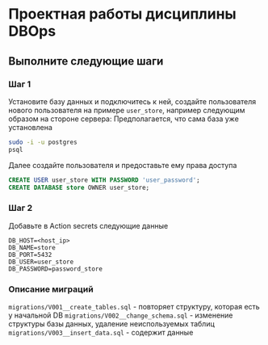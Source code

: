 # Проектная работы дисциплины DBOps

## Выполните следующие шаги

### Шаг 1
Установите базу данных и подключитесь к ней, создайте пользователя нового пользователя на примере `user_store`, например следующим образом на стороне сервера:
Предполагается, что сама база уже установлена

```bash
sudo -i -u postgres
psql
```
Далее создайте пользователя и предоставьте ему права доступа
```sql
CREATE USER user_store WITH PASSWORD 'user_password';
CREATE DATABASE store OWNER user_store;
```

### Шаг 2

Добавьте в Action secrets следующие данные

```
DB_HOST=<host_ip>
DB_NAME=store
DB_PORT=5432
DB_USER=user_store
DB_PASSWORD=password_store
```

### Описание миграций
`migrations/V001__create_tables.sql` - повторяет структуру, которая есть у начальной DB
`migrations/V002__change_schema.sql` - изменение структуры базы данных, удаление неиспользуемых таблиц
`migrations/V003__insert_data.sql` - содержит данные